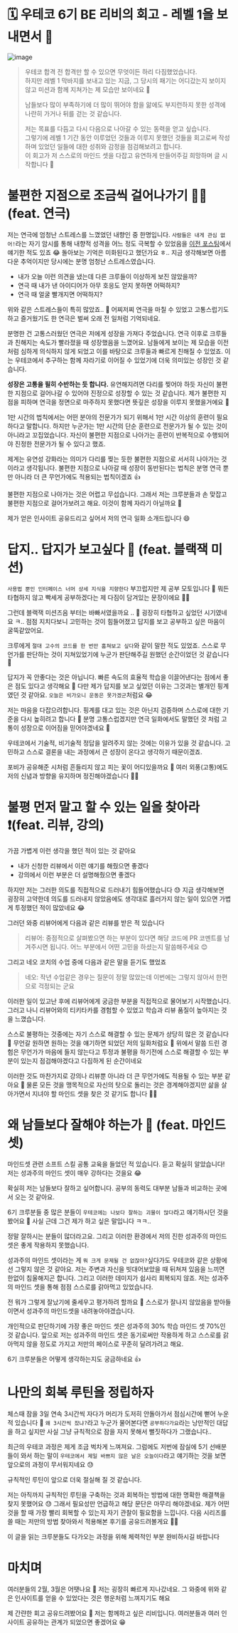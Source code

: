 # 🗓️ 우테코 6기 BE 리비의 회고 - 레벨 1을 보내면서 🍂  
![image](https://github.com/Libienz/woowa-writing/assets/85234650/b5a2a387-b949-4447-86f1-e6e8fcc84ee7)

> 우테코 합격 전 합격만 할 수 있으면 무엇이든 하리 다짐했었습니다.  
> 하지만 레벨 1 막바지를 보내고 있는 지금, 그 당시의 패기는 어디갔는지 보이지 않고 미션과 함께 지쳐가는 제 모습만 보이네요 🫠  
>
> 남들보다 많이 부족하기에 더 많이 뛰어야 함을 앎에도 부지런하지 못한 성격에 나란히 가거나 뒤를 걷는 것 같습니다.  
>
> 저는 목표를 다듬고 다시 다음으로 나아갈 수 있는 동력을 얻고 싶습니다.  
> 그렇기에 레벨 1 기간 동안 이루었던 것들과 이루지 못했던 것들을 회고로써 작성하며 있었던 일들에 대한 성취와 감정을 점검해보려고 합니다.   
> 이 회고가 저 스스로의 마인드 셋을 다잡고 유연하게 만들어주길 희망하며 글 시작합니다 🛫  


# 불편한 지점으로 조금씩 걸어나가기 🚶🏻 (feat. 연극)
저는 연극에 엄청난 스트레스를 느꼈었던 내향인 중 한명입니다. 
`사람들은 내게 관심 없어!`라는 자기 암시를 통해 내향적 성격을 어느 정도 극복할 수 있었음을 [이전 포스팅](https://velog.io/@libienz/%EC%9A%B0%ED%85%8C%EC%BD%94-6%EA%B8%B0-BE-%EB%A6%AC%EB%B9%84%EC%9D%98-%EC%B2%AB-%ED%9A%8C%EA%B3%A0)에서 얘기한 적도 있죠 😂
돌아보는 기억은 미화된다고 했던가요 ㅎ.. 지금 생각해보면 아름다운 추억이지만 당시에는 분명 엄청난 스트레스였습니다.

- 내가 오늘 이런 의견을 냈는데 다른 크루들이 이상하게 보진 않았을까?
- 연극 때 내가 낸 아이디어가 아무 호응도 얻지 못하면 어떡하지?
- 연극 때 얼굴 빨개지면 어떡하지?

위와 같은 스트레스들이 특히 많았죠.. 🫠
어찌저찌 연극을 마칠 수 있었고 고통스럽기도 하고 즐거웠기도 한 연극은 벌써 오래 전 일처럼 기억되네요. 

분명한 건 고통스러웠던 연극은 저에게 성장을 가져다 주었습니다.
연극 이후로 크루들과 친해지는 속도가 빨라졌을 때 성장했음을 느꼈어요. 
남들에게 보이는 제 모습을 이전처럼 심하게 의식하지 않게 되었고 이를 바탕으로 크루들과 빠르게 친해질 수 있었죠.
이는 우테코에서 추구하는 함께 자라기로 이어질 수 있었기에 더욱 의미있는 성장인 것 같습니다.

**성장은 고통을 필히 수반하는 듯 합니다.**
유연해지려면 다리를 찢어야 하듯 자신이 불편한 지점으로 걸어나갈 수 있어야 진정으로 성장할 수 있는 것 같습니다.
제가 불편한 지점을 피하며 연극을 정면으로 마주하지 못했다면 뜻깊은 성장을 이루지 못했을거에요 🤔

1만 시간의 법칙에서는 어떤 분야의 전문가가 되기 위해서 1만 시간 이상의 훈련이 필요하다고 말합니다. 
하지만 누군가는 1만 시간의 단순 훈련으로 전문가가 될 수 있는 것이 아니라고 꼬집었습니다.
자신이 불편한 지점으로 나아가는 훈련이 반복적으로 수행되어야 진정한 전문가가 될 수 있다고 했죠.

제게는 유연성 강화라는 의미가 다리를 찢는 듯한 불편한 지점으로 서서히 나아가는 것이라고 생각됩니다.
불편한 지점으로 나아갈 때 성장이 동반된다는 법칙은 분명 연극 뿐만 아니라 더 큰 무언가에도 적용되는 법칙이겠죠 👍

불편한 지점으로 나아가는 것은 어렵고 무섭습니다.
그래서 저는 크루분들과 손 맞잡고 불편한 지점으로 걸어가보려고 해요.
이것이 함께 자라기 아닐까요 🙌


제가 얻은 인사이트 공유드리고 싶어서 저의 연극 일화 소개드립니다 😄



# 답지.. 답지가 보고싶다 👀 (feat. 블랙잭 미션)
`사용법 뿐인 인터페이스 너머 상세 지식을 지향한다`
부끄럽지만 제 공부 모토입니다 🤣
뭐든 타협하지 않고 빡세게 공부하겠다는 제 다짐이 담겨있는 문장이에요 💪🏻

그런데 블랙잭 미션즈음 부터는 바빠서였을까요 .. 🤔 굉장히 타협하고 싶었던 시기였네요 ㅋ..
점점 지치다보니 고민하는 것이 힘들어졌고 답지를 보고 공부하고 싶은 마음이 굴뚝같았어요.

크루에게 `절대 고수의 코드를 한 번만 훔쳐보고 싶다`와 같이 말한 적도 있었죠.
스스로 무언가를 판단하는 것이 지쳐있었기에 누군가 판단해주길 원했던 순간이었던 것 같습니다 🫠

답지가 꼭 안좋다는 것은 아닙니다.
빠른 속도의 효율적 학습을 이끌어낸다는 점에서 좋은 점도 있다고 생각해요 🧐
다만 제가 답지를 보고 싶었던 이유는 그것과는 별개인 핑계였던 것 같아요.
`오늘은 비가오니 운동은 못가겠군`처럼요 😂


저는 마음을 다잡으려합니다.
핑계를 대고 있는 것은 아닌지 검증하며 스스로에 대한 기준을 다시 높히려고 합니다 👊
분명 고통스럽겠지만 연극 일화에서도 말했던 것 처럼 고통이 성장으로 이어짐을 믿어야겠네요 🙌

우테코에서 기술적, 비기술적 정답을 알려주지 않는 것에는 이유가 있을 것 같습니다.
고민하고 스스로 결론을 내는 과정에서 큰 성장이 온다고 생각하기 때문이겠죠.

포비가 공유해준 시처럼 흔들리지 않고 피는 꽃이 어디있을까요 🌸
여러 외풍(고통)에도 저의 신념과 방향을 유지하며 정진해야겠습니다 💪🏻


# 불평 먼저 말고 할 수 있는 일을 찾아라❗️(feat. 리뷰, 강의)
가끔 가볍게 이런 생각을 했던 적이 있는 것 같아요
- 내가 신청한 리뷰에서 이런 얘기를 해줬으면 좋겠다
- 강의에서 이런 부분은 더 설명해줬으면 좋겠다

하지만 저는 그러한 의도를 직접적으로 드러내기 힘들어했습니다 😓
지금 생각해보면 굉장히 고약한데 의도를 드러내지 않았음에도 생각대로 흘러가지 않는 일이 있으면 가볍게 투정했던 적이 많았네요 😂

그러던 와중 리뷰어에게 다음과 같은 리뷰를 받은 적 있습니다 
> 리뷰어: 중점적으로 살펴봤으면 하는 부분이 있다면 해당 코드에 PR 코멘트를 남겨주시면 됩니다.
> 어느 부분에서 어떤 고민을 하셨는지 말씀해주세요 😊

그리고 네오 코치의 수업 중에 다음과 같은 말을 듣기도 했었죠 
> 네오: 작년 수업같은 경우는 질문이 정말 많았는데 이번에는 그렇지 않아서 한편으로 걱정되는 군요

이러한 일이 있고난 후에 리뷰어에게 궁금한 부분을 직접적으로 물어보기 시작했습니다.
그러고 나니 리뷰어와의 티키타카를 경험할 수 있었고 학습과 리뷰 품질이 높아지는 것을 느꼈습니다.

스스로 불평하는 것중에는 자기 스스로 해결할 수 있는 문제가 상당히 많은 것 같습니다 🤔
무언갈 원하면 원하는 것을 얘기하면 되었던 저의 일화처럼요 🙂
위에서 말씀 드린 경험은 무언가가 마음에 들지 않는다고 투정과 불평을 하기전에 스스로 해결할 수 있는 부분이 있는지 점검해야겠다고 다짐하게 된 순간이네요 

이러한 것도 마찬가지로 강의나 리뷰뿐 아니라 더 큰 무언가에도 적용될 수 있는 부분 같아요 🤔
물론 모든 것을 맹목적으로 자신의 탓으로 돌리는 것은 경계해야겠지만 삶을 살아가면서 지녀야 할 마인드 셋을 찾은 것 같기도 합니다 💪🏻

# 왜 남들보다 잘해야 하는가 🤔 (feat. 마인드 셋)
마인드셋 관련 소프트 스킬 공통 교육을 들었던 적 있습니다.
듣고 확실히 알았습니다! 저는 성과주의 마인드 셋이 매우 강하다는 것을요 😂

확실히 저는 남들보다 잘하고 싶어합니다. 
공부의 동력도 대부분 남들과 비교하는 곳에서 오는 것 같아요.

6기 크루분들 중 많은 분들이 `우테코에는 나보다 잘하는 괴물이 많다`라고 얘기하시던 것을 봤어요 👀
사실 근데 그건 제가 하고 싶은 말입니다 ㅋㅋ..

정말 잘하시는 분들이 많더라고요. 
그리고 이러한 환경에서 저의 진한 성과주의 마인드셋은 좋게 작용하지 못했습니다.


성과주의 마인드 셋이라는 게 `뭐 크게 문제될 건 없잖아?`싶다가도 우테코와 같은 상황에선 그렇지 않은 것 같아요.
저는 주변과 자신을 빗대어보았을 때 뒤쳐져 있음을 느끼면 한없이 침울해지곤 합니다. 
그리고 이러한 데미지가 쉽사리 회복되지 않죠.
저는 성과주의 마인드 셋을 통해 점점 스스로를 갉아먹고 있었습니다.

전 뭐가 그렇게 잘났기에 줄세우고 평가하려 할까요 🤔 스스로가 잘나지 않았음을 받아들이면서 성과주의 마인드셋을 내려놓아야겠습니다.

개인적으로 판단하기에 가장 좋은 마인드 셋은 성과주의 30% 학습 마인드 셋 70%인 것 같습니다.
앞으로 저는 성과주의 마인드 셋은 동기로써만 작용하게 하고 스스로를 갉아먹지 않을 정도로 가지고 저만의 페이스로 꾸준히 달려가려고 해요.

6기 크루분들은 어떻게 생각하는지도 궁금하네요 👍

# 나만의 회복 루틴을 정립하자
체스때 잠을 3일 연속 3시간씩 자다가 머리가 도저히 안돌아가서 점심시간에 뻗어 누운적 있습니다 🫠
`왜 3시간씩 잤냐?`라고 누군가 물어본다면 `공부하다가요`라는 낭만적인 대답을 하고 싶지만 사실 그냥 규칙적으로 잠을 자지 못해서 뻘짓하다가 그랬습니다..

최근의 우테코 과정은 제게 조금 벅차게 느껴져요.
그럼에도 저번에 잠실에 5기 선배분들이 와서 하는 말이 `우테코에서 제일 바쁘지 않은 날은 오늘이다`라고 얘기하는 것을 보면 앞으로의 과정이 무서워지네요 😓

규칙적인 루틴이 앞으로 더욱 절실해 질 것 같습니다.

저는 아직까지 규칙적인 루틴을 구축하는 것과 회복하는 방법에 대한 명확한 해결책을 찾지 못했어요 😓
그래서 필요성만 언급하고 해당 문단은 마무리 해야겠네요.
제가 어떤 것을 할 때 가장 빨리 회복할 수 있는지 자기 관찰이 필요함을 느낍니다.
다음 시리즈를 쓸 때는 저만의 방법 찾아와서 적용해본 후기를 공유드려볼게요 💪🏻

이 글을 읽는 크루분들도 다가오는 과정을 위해 체력적인 부분 완비하시길 바랍니다

# 마치며
여러분들의 2월, 3월은 어땟나요 👀
저는 굉장히 빠르게 지나갔네요.
그 와중에 위와 같은 인사이트를 얻을 수 있었다는 것은 행운처럼 느껴지기도 해요

제 간랸한 회고 공유드려봤어요 🙌
저는 함께하고 싶은 리비입니다.
여러분들과 여러 인사이트 공유하는 관계가 되었으면 좋겠어요 😁





